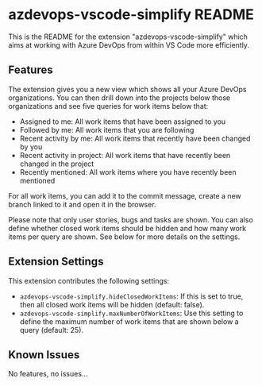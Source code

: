 # azdevops-vscode-simplify README

This is the README for the extension "azdevops-vscode-simplify" which aims at working with Azure DevOps from within VS Code more efficiently. 

## Features

The extension gives you a new view which shows all your Azure DevOps organizations. You can then drill down into the projects below those organizations and see five queries for work items below that:

- Assigned to me: All work items that have been assigned to you
- Followed by me: All work items that you are following
- Recent activity by me: All work items that recently have been changed by you
- Recent activity in project: All work items that have recently been changed in the project
- Recently mentioned: All work items where you have recently been mentioned

For all work items, you can add it to the commit message, create a new branch linked to it and open it in the browser.

Please note that only user stories, bugs and tasks are shown. You can also define whether closed work items should be hidden and how many work items per query are shown. See below for more details on the settings.

## Extension Settings

This extension contributes the following settings:

* `azdevops-vscode-simplify.hideClosedWorkItems`: If this is set to true, then all closed work items will be hidden (default: false).
* `azdevops-vscode-simplify.maxNumberOfWorkItems`: Use this setting to define the maximum number of work items that are shown below a query (default: 25).

## Known Issues

No features, no issues...
